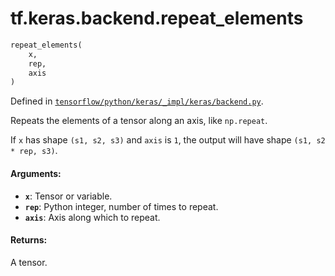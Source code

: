 <div itemscope itemtype="http://developers.google.com/ReferenceObject">
<meta itemprop="name" content="tf.keras.backend.repeat_elements" />
</div>

# tf.keras.backend.repeat_elements

``` python
repeat_elements(
    x,
    rep,
    axis
)
```



Defined in [`tensorflow/python/keras/_impl/keras/backend.py`](https://www.tensorflow.org/code/tensorflow/python/keras/_impl/keras/backend.py).

Repeats the elements of a tensor along an axis, like `np.repeat`.

If `x` has shape `(s1, s2, s3)` and `axis` is `1`, the output
will have shape `(s1, s2 * rep, s3)`.

#### Arguments:

* <b>`x`</b>: Tensor or variable.
* <b>`rep`</b>: Python integer, number of times to repeat.
* <b>`axis`</b>: Axis along which to repeat.


#### Returns:

A tensor.